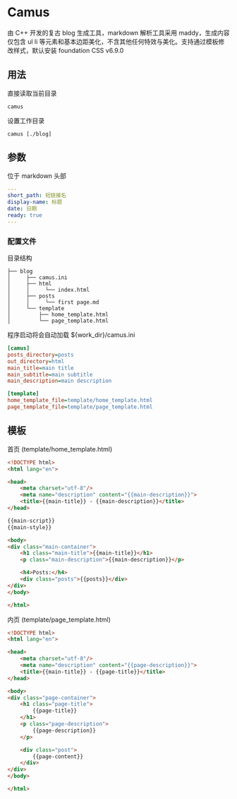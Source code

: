 Camus
=====

由 C++ 开发的复古 blog 生成工具，markdown 解析工具采用 maddy，生成内容仅包含 ul li 等元素和基本边距美化，不含其他任何特效与美化。支持通过模板修改样式，默认安装 foundation CSS v6.9.0

## 用法

直接读取当前目录

```shell
camus
```

设置工作目录

```shell
camus [./blog]
```

## 参数

位于 markdown 头部

```yaml
---
short_path: 短链接名
display-name: 标题
date: 日期
ready: true
---
```

### 配置文件

目录结构

```shell
├── blog
│     ├── camus.ini
│     ├── html
│     │     └── index.html
│     ├── posts
│     │     └── first page.md
│     └── template
│         ├── home_template.html
│         └── page_template.html
```

程序启动将会自动加载 ${work_dir}/camus.ini

```ini
[camus]
posts_directory=posts
out_directory=html
main_title=main title
main_subtitle=main subtitle
main_description=main description

[template]
home_template_file=template/home_template.html
page_template_file=template/page_template.html
```

## 模板

首页 (template/home_template.html)

```html 
<!DOCTYPE html>
<html lang="en">

<head>
    <meta charset="utf-8"/>
    <meta name="description" content="{{main-description}}">
    <title>{{main-title}} - {{main-description}}</title>
</head>

{{main-script}}
{{main-style}}

<body>
<div class="main-container">
    <h1 class="main-title">{{main-title}}</h1>
    <p class="main-description">{{main-description}}</p>

    <h4>Posts:</h4>
    <div class="posts">{{posts}}</div>
</div>
</body>

</html>
```

内页 (template/page_template.html)

```html
<!DOCTYPE html>
<html lang="en">

<head>
    <meta charset="utf-8"/>
    <meta name="description" content="{{page-description}}">
    <title>{{main-title}} - {{page-title}}</title>
</head>

<body>
<div class="page-container">
    <h1 class="page-title">
        {{page-title}}
    </h1>
    <p class="page-description">
        {{page-description}}
    </p>

    <div class="post">
        {{page-content}}
    </div>
</div>
</body>

</html>
```
